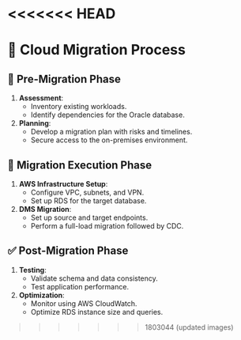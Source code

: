 <<<<<<< HEAD
=======
# 🔄 Cloud Migration Process

## 📌 Pre-Migration Phase
1. **Assessment**:
   - Inventory existing workloads.
   - Identify dependencies for the Oracle database.
2. **Planning**:
   - Develop a migration plan with risks and timelines.
   - Secure access to the on-premises environment.

## 🚀 Migration Execution Phase
1. **AWS Infrastructure Setup**:
   - Configure VPC, subnets, and VPN.
   - Set up RDS for the target database.
2. **DMS Migration**:
   - Set up source and target endpoints.
   - Perform a full-load migration followed by CDC.

## ✅ Post-Migration Phase
1. **Testing**:
   - Validate schema and data consistency.
   - Test application performance.
2. **Optimization**:
   - Monitor using AWS CloudWatch.
   - Optimize RDS instance size and queries.
>>>>>>> 1803044 (updated images)
